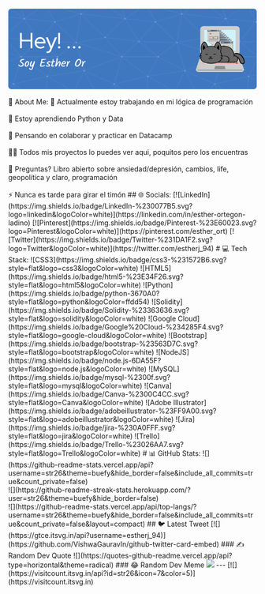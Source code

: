

![Header](./github-header-gif.gif)

<!--
**str26/str26** is a ✨ _special_ ✨ repository because its `README.md` (this file) appears on your GitHub profile.--!>
 💫 About Me:
🔭 Actualmente estoy trabajando en mi lógica de programación<br><br>🌱 Estoy aprendiendo Python y Data<br><br>👯 Pensando en colaborar y practicar en Datacamp<br><br>👨‍💻 Todos mis proyectos lo puedes ver aqui, poquitos pero los encuentras<br><br>💬 Preguntas? Libro abierto sobre ansiedad/depresión, cambios, life, geopolítica y claro, programación<br><br>⚡ Nunca es tarde para girar el timón


## 🌐 Socials:
[![LinkedIn](https://img.shields.io/badge/LinkedIn-%230077B5.svg?logo=linkedin&logoColor=white)](https://linkedin.com/in/esther-ortegon-ladino) [![Pinterest](https://img.shields.io/badge/Pinterest-%23E60023.svg?logo=Pinterest&logoColor=white)](https://pinterest.com/esther_ort) [![Twitter](https://img.shields.io/badge/Twitter-%231DA1F2.svg?logo=Twitter&logoColor=white)](https://twitter.com/estherj_94) 

# 💻 Tech Stack:
![CSS3](https://img.shields.io/badge/css3-%231572B6.svg?style=flat&logo=css3&logoColor=white) ![HTML5](https://img.shields.io/badge/html5-%23E34F26.svg?style=flat&logo=html5&logoColor=white) ![Python](https://img.shields.io/badge/python-3670A0?style=flat&logo=python&logoColor=ffdd54) ![Solidity](https://img.shields.io/badge/Solidity-%23363636.svg?style=flat&logo=solidity&logoColor=white) ![Google Cloud](https://img.shields.io/badge/Google%20Cloud-%234285F4.svg?style=flat&logo=google-cloud&logoColor=white) ![Bootstrap](https://img.shields.io/badge/bootstrap-%23563D7C.svg?style=flat&logo=bootstrap&logoColor=white) ![NodeJS](https://img.shields.io/badge/node.js-6DA55F?style=flat&logo=node.js&logoColor=white) ![MySQL](https://img.shields.io/badge/mysql-%2300f.svg?style=flat&logo=mysql&logoColor=white) ![Canva](https://img.shields.io/badge/Canva-%2300C4CC.svg?style=flat&logo=Canva&logoColor=white) ![Adobe Illustrator](https://img.shields.io/badge/adobeillustrator-%23FF9A00.svg?style=flat&logo=adobeillustrator&logoColor=white) ![Jira](https://img.shields.io/badge/jira-%230A0FFF.svg?style=flat&logo=jira&logoColor=white) ![Trello](https://img.shields.io/badge/Trello-%23026AA7.svg?style=flat&logo=Trello&logoColor=white)
# 📊 GitHub Stats:
![](https://github-readme-stats.vercel.app/api?username=str26&theme=buefy&hide_border=false&include_all_commits=true&count_private=false)<br/>
![](https://github-readme-streak-stats.herokuapp.com/?user=str26&theme=buefy&hide_border=false)<br/>
![](https://github-readme-stats.vercel.app/api/top-langs/?username=str26&theme=buefy&hide_border=false&include_all_commits=true&count_private=false&layout=compact)

## 🐦 Latest Tweet
[![](https://gtce.itsvg.in/api?username=estherj_94)](https://github.com/VishwaGauravIn/github-twitter-card-embed)

### ✍️ Random Dev Quote
![](https://quotes-github-readme.vercel.app/api?type=horizontal&theme=radical)

### 😂 Random Dev Meme
<img src="https://rm.up.railway.app/" width="512px"/>

---
[![](https://visitcount.itsvg.in/api?id=str26&icon=7&color=5)](https://visitcount.itsvg.in)

